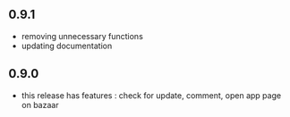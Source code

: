## 0.9.1

* removing unnecessary functions
* updating documentation

## 0.9.0

* this release has features : check for update, comment, open app page on bazaar
